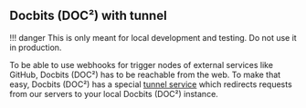 ## Docbits (DOC²) with tunnel

!!! danger
    This is only meant for local development and testing. Do not use it in production.

To be able to use webhooks for trigger nodes of external services like GitHub, Docbits (DOC²) has to be reachable from the web. To make that easy, Docbits (DOC²) has a special [tunnel service](https://github.com/localtunnel/localtunnel) which redirects requests from our servers to your local Docbits (DOC²) instance.
